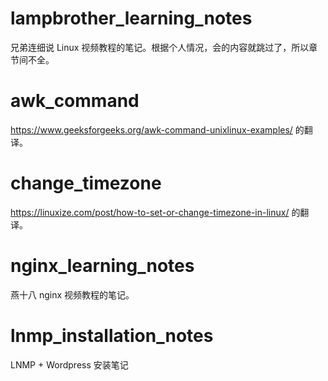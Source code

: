 # lampbrother_learning_notes

兄弟连细说 Linux 视频教程的笔记。根据个人情况，会的内容就跳过了，所以章节间不全。

# awk_command

https://www.geeksforgeeks.org/awk-command-unixlinux-examples/ 的翻译。

# change_timezone

https://linuxize.com/post/how-to-set-or-change-timezone-in-linux/ 的翻译。

# nginx_learning_notes

燕十八 nginx 视频教程的笔记。

# lnmp_installation_notes

LNMP + Wordpress 安装笔记
